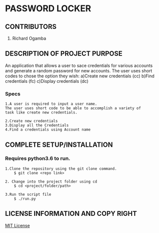 # PASSWORD LOCKER
## CONTRIBUTORS
  1. Richard Ogamba
## DESCRIPTION OF PROJECT PURPOSE
  An application that allows a user to sace credentials for various accounts and generate a random password for new accounts.
	The user uses short codes to chose the option they wish:
		a)Create new credentials (cc)
		b)Find credentials (fc)
		c)Display credentials (dc)

### Specs

	1.A user is required to input a user name.
	The user uses short code to be able to accomplish a variety of 		task like create new credentials.

	2.Create new credentials
	3.Display all the Credentials
	4.Find a credentials using Account name

## COMPLETE SETUP/INSTALLATION

  ### Requires python3.6 to run.

	1.Clone the repository using the git clone command.
		$ git clone <repo link>

	2. Change into the project folder using cd
		$ cd <project/folder/path>

	3.Run the script file
		$ ./run.py

## LICENSE INFORMATION AND COPY RIGHT
  [MIT License](license)
